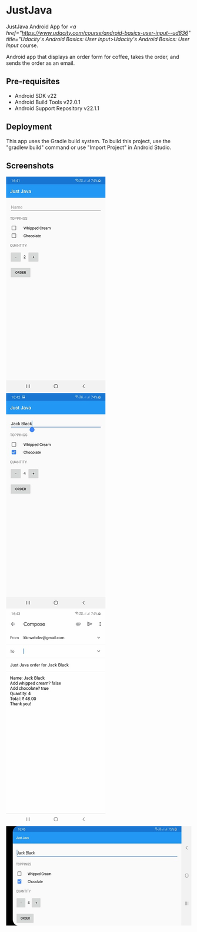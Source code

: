# JustJava

JustJava Android App for <i><a href="https://www.udacity.com/course/android-basics-user-input--ud836" title="Udacity's Android Basics: User Input>Udacity's Android Basics: User Input</a></i> course.
 
Android app that displays an order form for coffee, takes the order, and sends the order as an email.
  
Pre-requisites
--------------
<ul>
<li>Android SDK v22</li>
<li>Android Build Tools v22.0.1</li>
<li>Android Support Repository v22.1.1</li> 
</ul>

Deployment
----------
This app uses the Gradle build system. To build this project, use the "gradlew build" command or use "Import Project" in Android Studio.
 
 Screenshots
 -----------
<img src="screenshots/JustJava.jpg" width="270" height="585" alt="JustJava" title="JustJava">
<img src="screenshots/JustJava_order.jpg" width="270" height="585" alt="JustJava order" title="JustJava order">
<img src="screenshots/JustJava_intent.jpg" width="270" height="585" alt="JustJava intent" title="JustJava intent">
<img src="screenshots/Just Java_orientationChange.jpg" width="585" height="270" alt="Just Java orientation change" title="Just Java orientation change">
